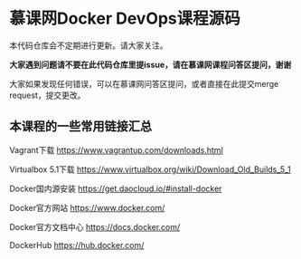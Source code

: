 # 慕课网Docker DevOps课程源码

本代码仓库会不定期进行更新。请大家关注。

**大家遇到问题请不要在此代码仓库里提issue，请在慕课网课程问答区提问，谢谢**


大家如果发现任何错误，可以在慕课网问答区提问，或者直接在此提交merge request，提交更改。



## 本课程的一些常用链接汇总

Vagrant下载 https://www.vagrantup.com/downloads.html

Virtualbox 5.1下载 https://www.virtualbox.org/wiki/Download_Old_Builds_5_1

Docker国内源安装 https://get.daocloud.io/#install-docker

Docker官方网站 https://www.docker.com/

Docker官方文档中心 https://docs.docker.com/

DockerHub https://hub.docker.com/

